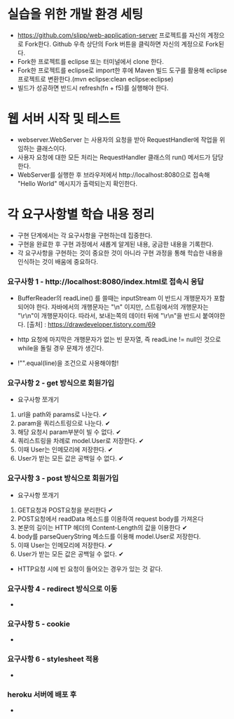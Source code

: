 # 실습을 위한 개발 환경 세팅
* https://github.com/slipp/web-application-server 프로젝트를 자신의 계정으로 Fork한다. Github 우측 상단의 Fork 버튼을 클릭하면 자신의 계정으로 Fork된다.
* Fork한 프로젝트를 eclipse 또는 터미널에서 clone 한다.
* Fork한 프로젝트를 eclipse로 import한 후에 Maven 빌드 도구를 활용해 eclipse 프로젝트로 변환한다.(mvn eclipse:clean eclipse:eclipse)
* 빌드가 성공하면 반드시 refresh(fn + f5)를 실행해야 한다.

# 웹 서버 시작 및 테스트
* webserver.WebServer 는 사용자의 요청을 받아 RequestHandler에 작업을 위임하는 클래스이다.
* 사용자 요청에 대한 모든 처리는 RequestHandler 클래스의 run() 메서드가 담당한다.
* WebServer를 실행한 후 브라우저에서 http://localhost:8080으로 접속해 "Hello World" 메시지가 출력되는지 확인한다.

# 각 요구사항별 학습 내용 정리
* 구현 단계에서는 각 요구사항을 구현하는데 집중한다. 
* 구현을 완료한 후 구현 과정에서 새롭게 알게된 내용, 궁금한 내용을 기록한다.
* 각 요구사항을 구현하는 것이 중요한 것이 아니라 구현 과정을 통해 학습한 내용을 인식하는 것이 배움에 중요하다. 

### 요구사항 1 - http://localhost:8080/index.html로 접속시 응답
* BufferReader의 readLine() 를 쓸때는 inputStream 이 반드시 개행문자가 포함되어야 한다. 자바에서의 개행문자는 "\n" 이지만, 스트림에서의 개행문자는 "\r\n"이 개행문자이다. 따라서, 보내는쪽의 데이터 뒤에 "\r\n"을 반드시 붙여야한다.
 [출처] : https://drawdeveloper.tistory.com/69

* http 요청에 마지막은 개행문자가 없는 빈 문자열, 즉 readLine != null인 것으로 while을 돌릴 경우 문제가 생긴다.

*  !"".equal(line)을 조건으로 사용해야함!
### 요구사항 2 - get 방식으로 회원가입
* 요구사항 쪼개기
1. url을 path와 params로 나눈다. ✔
2. param을 쿼리스트링으로 나눈다. ✔ 
3. 해당 요청시 param부분이 빌 수 없다. ✔
4. 쿼리스트링을 차례로 model.User로 저장한다. ✔
5. 이때 User는 인메모리에 저장한다. ✔
6. User가 받는 모든 값은 공백일 수 없다. ✔


### 요구사항 3 - post 방식으로 회원가입
* 요구사항 쪼개기
1. GET요청과 POST요청을 분리한다 ✔
2. POST요청에서 readData 메소드를 이용하여 request body를 가져온다
3. 본문의 길이는 HTTP 헤더의 Content-Length의 값을 이용한다 ✔
4. body를 parseQueryString 메소드를 이용해 model.User로 저장한다. 
5. 이때 User는 인메모리에 저장한다. ✔
6. User가 받는 모든 값은 공백일 수 없다. ✔

* HTTP요청 시에 빈 요청이 들어오는 경우가 있는 것 같다.

### 요구사항 4 - redirect 방식으로 이동
* 

### 요구사항 5 - cookie
* 

### 요구사항 6 - stylesheet 적용
* 

### heroku 서버에 배포 후
* 
